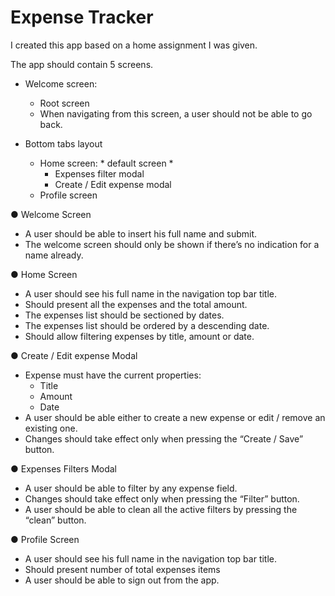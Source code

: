 
# Expense Tracker

I created this app based on a home assignment I was given.

The app should contain 5 screens.

- Welcome screen:
    - Root screen
    - When navigating from this screen, a user should not be able to go back.

-  Bottom tabs layout

    - Home screen: * default screen *
        -  Expenses filter modal
        - Create / Edit expense modal
    - Profile screen
        
● Welcome Screen
- A user should be able to insert his full name and submit.
- The welcome screen should only be shown if there’s no indication for a name already.

● Home Screen
- A user should see his full name in the navigation top bar title.
- Should present all the expenses and the total amount.
- The expenses list should be sectioned by dates.
- The expenses list should be ordered by a descending date.
- Should allow filtering expenses by title, amount or date.

● Create / Edit expense Modal
- Expense must have the current properties:
    - Title
    - Amount
    - Date
- A user should be able either to create a new expense or edit / remove an existing one.
- Changes should take effect only when pressing the “Create / Save” button.

● Expenses Filters Modal
- A user should be able to filter by any expense field.
- Changes should take effect only when pressing the “Filter” button.
- A user should be able to clean all the active filters by pressing the “clean” button.
  
● Profile Screen
- A user should see his full name in the navigation top bar title.
- Should present number of total expenses items
- A user should be able to sign out from the app.
